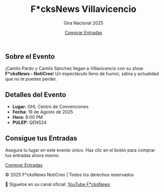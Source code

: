 
<html lang="es">
<head>
  <meta name="viewport" content="width=device-width, initial-scale=1.0">
  <title>Entrega Grid - F*cksNews</title>
  <link rel="stylesheet" href="estilos.css" />
</head>
<body>
  <header class="hero">
    <div class="hero-grid">
      <div class="cell dark"></div>
      <div class="cell light"></div>
      <div class="cell dark"></div>
      <div class="cell light"></div>
    </div>
    <div class="overlay"></div>
    <div class="hero-content">
      <h1>F*cksNews Villavicencio</h1>
      <p class="subtitle">Gira Nacional 2025</p>
      <a href="#" class="btn">Comprar Entradas</a>
    </div>
  </header>

  <section class="descripcion">
    <h2>Sobre el Evento</h2>
    <p>
      ¡Camilo Pardo y Camilo Sánchez llegan a Villavicencio con su show
      <strong>F*cksNews - NotiCreo</strong>!  
      Un espectáculo lleno de humor, sátira y actualidad que no te puedes perder.
    </p>
  </section>

  <section class="detalles">
    <h2>Detalles del Evento</h2>
    <ul>
      <li><strong>Lugar:</strong> GHL Centro de Convenciones</li>
      <li><strong>Fecha:</strong> 19 de Agosto de 2025</li>
      <li><strong>Hora:</strong> 8:00 PM</li>
      <li><strong>PULEP:</strong> QEN524</li>
    </ul>
  </section>

  <section class="entradas">
    <h2>Consigue tus Entradas</h2>
    <p>
      Asegura tu lugar en este evento único. Haz clic en el botón para comprar tus entradas ahora mismo.
    </p>
    <a href="#" class="btn">Comprar Entradas</a>
  </section>

  <footer>
    <p>© 2025 F*cksNews NotiCreo | Todos los derechos reservados</p>
    <p>🔴 Síguelos en su canal oficial: <a href="#">YouTube F*cksNews</a></p>
  </footer>
</body>
</html>
